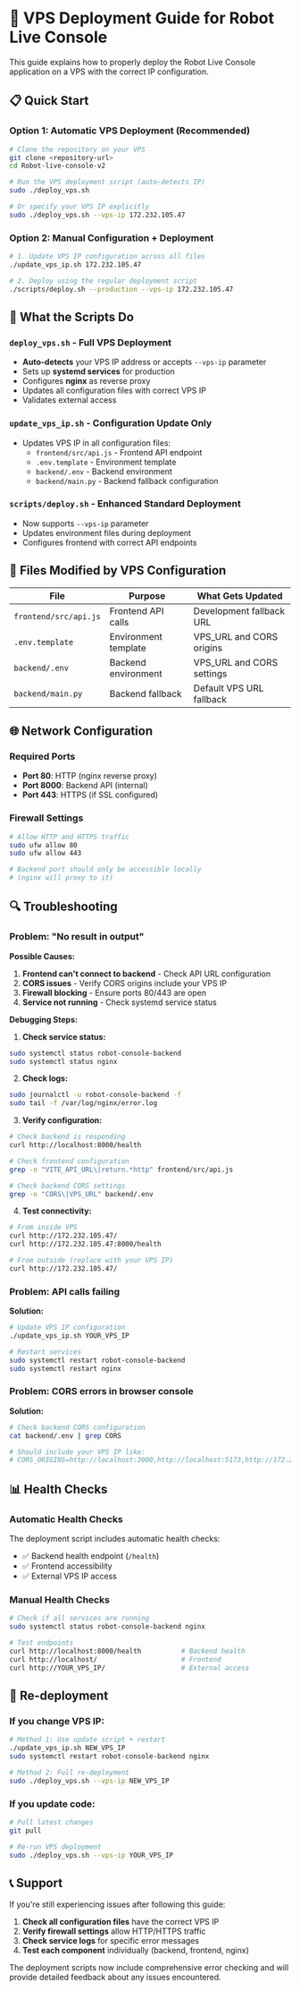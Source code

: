 # 🚀 VPS Deployment Guide for Robot Live Console

This guide explains how to properly deploy the Robot Live Console application on a VPS with the correct IP configuration.

## 📋 Quick Start

### Option 1: Automatic VPS Deployment (Recommended)

```bash
# Clone the repository on your VPS
git clone <repository-url>
cd Robot-live-console-v2

# Run the VPS deployment script (auto-detects IP)
sudo ./deploy_vps.sh

# Or specify your VPS IP explicitly
sudo ./deploy_vps.sh --vps-ip 172.232.105.47
```

### Option 2: Manual Configuration + Deployment

```bash
# 1. Update VPS IP configuration across all files
./update_vps_ip.sh 172.232.105.47

# 2. Deploy using the regular deployment script
./scripts/deploy.sh --production --vps-ip 172.232.105.47
```

## 🔧 What the Scripts Do

### `deploy_vps.sh` - Full VPS Deployment
- **Auto-detects** your VPS IP address or accepts `--vps-ip` parameter
- Sets up **systemd services** for production
- Configures **nginx** as reverse proxy
- Updates all configuration files with correct VPS IP
- Validates external access

### `update_vps_ip.sh` - Configuration Update Only
- Updates VPS IP in all configuration files:
  - `frontend/src/api.js` - Frontend API endpoint
  - `.env.template` - Environment template
  - `backend/.env` - Backend environment
  - `backend/main.py` - Backend fallback configuration

### `scripts/deploy.sh` - Enhanced Standard Deployment
- Now supports `--vps-ip` parameter
- Updates environment files during deployment
- Configures frontend with correct API endpoints

## 📁 Files Modified by VPS Configuration

| File | Purpose | What Gets Updated |
|------|---------|-------------------|
| `frontend/src/api.js` | Frontend API calls | Development fallback URL |
| `.env.template` | Environment template | VPS_URL and CORS origins |
| `backend/.env` | Backend environment | VPS_URL and CORS settings |
| `backend/main.py` | Backend fallback | Default VPS URL fallback |

## 🌐 Network Configuration

### Required Ports
- **Port 80**: HTTP (nginx reverse proxy)
- **Port 8000**: Backend API (internal)
- **Port 443**: HTTPS (if SSL configured)

### Firewall Settings
```bash
# Allow HTTP and HTTPS traffic
sudo ufw allow 80
sudo ufw allow 443

# Backend port should only be accessible locally
# (nginx will proxy to it)
```

## 🔍 Troubleshooting

### Problem: "No result in output"

**Possible Causes:**
1. **Frontend can't connect to backend** - Check API URL configuration
2. **CORS issues** - Verify CORS origins include your VPS IP
3. **Firewall blocking** - Ensure ports 80/443 are open
4. **Service not running** - Check systemd service status

**Debugging Steps:**

1. **Check service status:**
```bash
sudo systemctl status robot-console-backend
sudo systemctl status nginx
```

2. **Check logs:**
```bash
sudo journalctl -u robot-console-backend -f
sudo tail -f /var/log/nginx/error.log
```

3. **Verify configuration:**
```bash
# Check backend is responding
curl http://localhost:8000/health

# Check frontend configuration
grep -n "VITE_API_URL\|return.*http" frontend/src/api.js

# Check backend CORS settings
grep -n "CORS\|VPS_URL" backend/.env
```

4. **Test connectivity:**
```bash
# From inside VPS
curl http://172.232.105.47/
curl http://172.232.105.47:8000/health

# From outside (replace with your VPS IP)
curl http://172.232.105.47/
```

### Problem: API calls failing

**Solution:**
```bash
# Update VPS IP configuration
./update_vps_ip.sh YOUR_VPS_IP

# Restart services
sudo systemctl restart robot-console-backend
sudo systemctl restart nginx
```

### Problem: CORS errors in browser console

**Solution:**
```bash
# Check backend CORS configuration
cat backend/.env | grep CORS

# Should include your VPS IP like:
# CORS_ORIGINS=http://localhost:3000,http://localhost:5173,http://172.232.105.47,http://172.232.105.47:3000,http://172.232.105.47:5173
```

## 📊 Health Checks

### Automatic Health Checks
The deployment script includes automatic health checks:
- ✅ Backend health endpoint (`/health`)
- ✅ Frontend accessibility
- ✅ External VPS IP access

### Manual Health Checks
```bash
# Check if all services are running
sudo systemctl status robot-console-backend nginx

# Test endpoints
curl http://localhost:8000/health          # Backend health
curl http://localhost/                     # Frontend
curl http://YOUR_VPS_IP/                   # External access
```

## 🔄 Re-deployment

### If you change VPS IP:
```bash
# Method 1: Use update script + restart
./update_vps_ip.sh NEW_VPS_IP
sudo systemctl restart robot-console-backend nginx

# Method 2: Full re-deployment
sudo ./deploy_vps.sh --vps-ip NEW_VPS_IP
```

### If you update code:
```bash
# Pull latest changes
git pull

# Re-run VPS deployment
sudo ./deploy_vps.sh --vps-ip YOUR_VPS_IP
```

## 📞 Support

If you're still experiencing issues after following this guide:

1. **Check all configuration files** have the correct VPS IP
2. **Verify firewall settings** allow HTTP/HTTPS traffic
3. **Check service logs** for specific error messages
4. **Test each component** individually (backend, frontend, nginx)

The deployment scripts now include comprehensive error checking and will provide detailed feedback about any issues encountered.